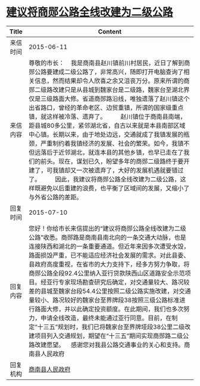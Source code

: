 # <a href="http://www.shangluo.gov.cn/zmhd/ldxxxx.jsp?urltype=leadermail.LeaderMailContentUrl&wbtreeid=1112&leadermailid=3178">建议将商郧公路全线改建为二级公路</a>
| Title |                                                                                                                                                                                                                   Content                                                                                                                                                                                                                   |
|:-----:|---------------------------------------------------------------------------------------------------------------------------------------------------------------------------------------------------------------------------------------------------------------------------------------------------------------------------------------------------------------------------------------------------------------------------------------------|
| 来信时间  | 2015-06-11                                                                                                                                                                                                                                                                                                                                                                                                                                  |
| 来信内容  | 尊敬的市长：    我是商南县赵川镇前川村居民，近日了解到商郧公路要建成二级公路了，非常高兴，随即打开电脑查询了相关信息，然而结果却令人欣喜之余又沮丧万分。原来所谓的商郧二级路改建只是从县城到魏家台是二级路，魏家台至湖北界仅是三级路面大修。省道商郧路沿线，唯独遗落了赵川镇这个出省路口，曾经的革命老区、边贸重镇，所谓的国家级重点镇，就这样被冷落、遗弃了。         赵川镇位于商南县南端，距县城80多公里，紧邻湖北省，自古以来就是本县南部区域中心镇。长期以来，由于地处边远，交通就成了我镇发展的瓶颈，严重制约着我镇经济的发展、社会的繁荣。如今，我镇不但远落后于近邻湖北，就连本县的其他乡镇，也早已走在了我们的前头。现在，谋划已久，盼望多年的商郧二级路终于要开建了，可我镇却又一次被遗弃了，大好的发展机遇就要错过了。         因此，我建议将商郧公路全线改建为二级公路，这样既避免以后重建的浪费，也平衡了区域间的发展，又缩小了与外省公路的差距。 |
| 回复时间  | 2015-07-10                                                                                                                                                                                                                                                                                                                                                                                                                                  |
| 回复内容  | 您好！你给市长来信提出的“建议将商郧公路全线改建为二级公路”收悉。商郧路是商南县南北向的一条交通大动脉，也是连接陕西和湖北的一条重要通道。但近年来因多次遭受水毁，路面损毁严重，已不能适应经济社会发展的需求。对此县委、县政府高度重视，在省市的大力支持下，经多方努力争取，将商郧公路全段92.4公里纳入亚行贷款陕西山区道路安全示范项目。经亚行专家现场勘查研究后确定，对交通量较大、路况较差的县城至魏家台段54.4公里按照二级公路实施改建，对交通量较小、路况较好的魏家台至界牌段38按照三级公路标准进行路面大修，并以此确定投资额度。在此期间，我们也多次努力，申请全线改造，最终未能通过亚行同意。目前，在制定“十三五”规划时，我们已将魏家台至界牌垭段38公里二级改建项目列入交通规划，期望在“十三五”期间实现商郧路二级公路改建愿望。    感谢您对我县公路交通事业的关心和支持。商南县人民政府                                    |
| 回复机构  | <a href="../../categories/agencies/商南县人民政府.md">商南县人民政府</a>                                                                                                                                                                                                                                                                                                                                                                                  |